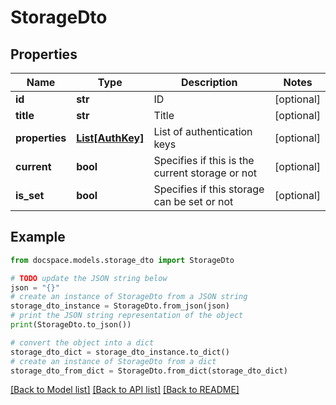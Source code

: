 # StorageDto


## Properties

Name | Type | Description | Notes
------------ | ------------- | ------------- | -------------
**id** | **str** | ID | [optional] 
**title** | **str** | Title | [optional] 
**properties** | [**List[AuthKey]**](AuthKey.md) | List of authentication keys | [optional] 
**current** | **bool** | Specifies if this is the current storage or not | [optional] 
**is_set** | **bool** | Specifies if this storage can be set or not | [optional] 

## Example

```python
from docspace.models.storage_dto import StorageDto

# TODO update the JSON string below
json = "{}"
# create an instance of StorageDto from a JSON string
storage_dto_instance = StorageDto.from_json(json)
# print the JSON string representation of the object
print(StorageDto.to_json())

# convert the object into a dict
storage_dto_dict = storage_dto_instance.to_dict()
# create an instance of StorageDto from a dict
storage_dto_from_dict = StorageDto.from_dict(storage_dto_dict)
```
[[Back to Model list]](../README.md#documentation-for-models) [[Back to API list]](../README.md#documentation-for-api-endpoints) [[Back to README]](../README.md)


